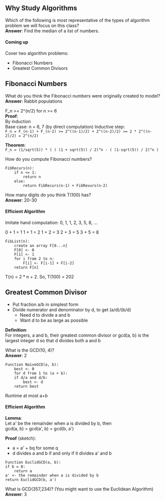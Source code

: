 ## Why Study Algorithms ##

Which of the following is most representative of the types of algorithm problem we will focus on this class?  
**Answer**: Find the median of a list of numbers.

#### Coming up ####

Cover two algorithm problems:
* Fibonacci Numbers
* Greatest Common Divisors

## Fibonacci Numbers ##

What do you think the Fibonacci numbers were originally created to model?  
**Answer**: Rabbit populations

F_n >= 2^(n/2) for n >= 6  
**Proof**:  
By induction  
Base case: n = 6, 7 (by direct computation)
Inductive step:  
`F_n = F_(n-1) + F_(n-2) >= 2^((n-1)/2) + 2^((n-2)/2) >= 2 * 2^((n-2)/2) = 2^(n/2)`

**Theorem**:  
`F_n = (1/sqrt(5)) * ( ( (1 + sqrt(5)) / 2)^n - ( (1-sqrt(5)) / 2)^n )`

How do you compute Fibonacci numbers?

```
FibRecurs(n):
	if n <= 1:
		return n
	else:
		return FibRecurs(n-1) + FibRevurs(n-2)
```

How many digits do you think T(100) has?  
**Answer**: 20-30

#### Efficient Algorithm ####

Imitate hand computation:
0, 1, 1, 2, 3, 5, 8, ...

0 + 1 = 1
1 + 1 = 2
1 + 2 = 3
2 + 3 = 5
3 + 5 = 8

```
FibList(n):
	create an array F[0...n]
	F[0] <- 0
	F[1] <- 1
	for i from 2 to n:
		F[i] <- F[i-1] + F[i-2]
	return F[n]
```
T(n) = 2 * n + 2. So, T(100) = 202

## Greatest Common Divisor ##

* Put fraction a/b in simplest form
* Divide numerator and denominator by d, to get (a/d)/(b/d)
	* Need d to divide a and b
	* Want d to be as large as possible

**Definition**:  
For integers, a and b, their greatest common divisor or gcd(a, b) is the largest integer d so that d divides both a and b

What is the GCD(10, 4)?  
**Answer**: 2

```
Function NaiveGCD(a, b):
	best <- 0
	for d from 1 to (a + b):
	if d/a and d/b:
		best <- d
	return best
```
Runtime at most a+b

#### Efficient Algorithm ####

**Lemma**:  
Let a' be the remainder when a is divided by b, then  
gcd(a, b) = gcd(a', b) = gcd(b, a')

**Proof** (sketch):  
* a = a' + bq for some q
* d divides a and b if and only if it divides a' and b

```
Function EuclidGCD(a, b):
if b = 0:
	return a
a' <- the remainder when a is divided by b
return EuclidGCD(b, a')
```

What is GCD(357,234)? (You might want to use the Euclidean Algorithm)  
**Answer**: 3

